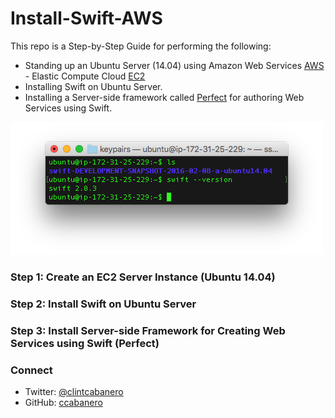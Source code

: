 # Install-Swift-AWS
This repo is a Step-by-Step Guide for performing the following:
* Standing up an Ubuntu Server (14.04) using Amazon Web Services [AWS](https://aws.amazon.com/) - Elastic Compute Cloud [EC2](https://aws.amazon.com/ec2/?nc2=h_l3_c)
* Installing Swift on Ubuntu Server. 
* Installing a Server-side framework called [Perfect](http://perfect.org/) for authoring Web Services using Swift.

![swift-ubuntu-terminal](imgs/swift-ubuntu-terminal.png)

### Step 1: Create an EC2 Server Instance (Ubuntu 14.04)

### Step 2: Install Swift on Ubuntu Server

### Step 3: Install Server-side Framework for Creating Web Services using Swift (Perfect)


### Connect
* Twitter: [@clintcabanero](http://twitter.com/clintcabanero)
* GitHub: [ccabanero](http:///github.com/ccabanero)
